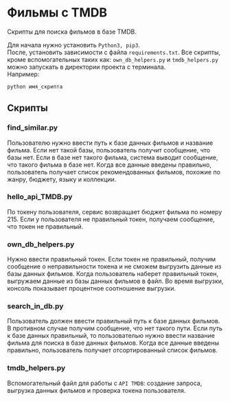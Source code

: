 # Фильмы с TMDB

Скрипты для поиска фильмов в базе TMDB.</br>

Для начала нужно установить `Python3, pip3`.</br>
После, установить зависимости с файла `requirements.txt`.
Все скрипты, кроме вспомогательных таких как: `own_db_helpers.py` и `tmdb_helpers.py` можно запускать в директории проекта с терминала.</br>
Например:

```python
python имя_скрипта
```

## Скрипты

### find_similar.py
Пользователю нужно ввести путь к базе данных фильмов и название фильма.
Ecли нет такой базы, пользователь получит сообщение, что базы нет.
Если в базе нет такого фильма, система выводит сообщение, что такого фильма в базе нет.
Когда все данные введены правильно, пользователь получает список рекомендованных фильмов, похожие по жанру, бюджету, языку и коллекции.


### hello_api_TMDB.py
По токену пользователя, сервис возвращает бюджет фильма по номеру 215. 
Если у пользователя не правильный токен, получаем сообщение, что токен не правильный.


### own_db_helpers.py
Нужно ввести правильный токен. 
Если токен не правильный, получим сообщение о неправильности токена и не сможем выгрузить данные из базы данных фильмов.
Когда пользователь наберет правильный токен, выгружаем данные из базы данных фильмов в файл.
Во время выгрузки, консоль показывает процентное соотношение выгрузки.


### search_in_db.py
Пользователь должен ввести правильный путь к базе данных фильмов. 
В противном случае получим сообщение, что нет такого пути.
Если путь к базе данных правильный, то пользователью нужно ввести название фильма для поиска в базе данных фильмов. 
Когда все данные введены правильно, пользователь получает отсортированный список фильмов.


### tmdb_helpers.py
Вспомогательный файл для работы с `API TMDB`: создание запроса, выгрузка данных фильмов и проверка токена пользователя.
